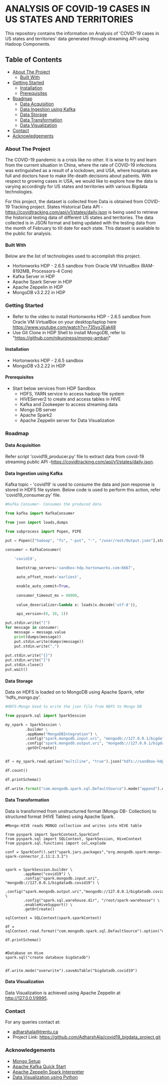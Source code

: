 # ANALYSIS OF COVID-19 CASES IN US STATES AND TERRITORIES
This repository contains the information on Analysis of 'COVID-19 cases in US states and territories' data generated through streaming API using Hadoop Components.

## Table of Contents
- [About The Project](#-About-The-Project)
  - [Built With](#Built-With)
- [Getting Started](#Getting-Started)
   - [Installation](#Installation)
   - [Prerequisites](#Prerequisites)
- [Roadmap](#Roadmap)
   - [Data Acquisition](#Data-Acquisition)
   - [Data Ingestion using Kafka](#Data-Ingestion-using-Kafka)
   - [Data Storage](#Data-Storage)
   - [Data Transformation](#Data-Transformation)
   - [Data Visualization](#Data-Visualization)
- [Contact](#Contact)
- [Acknowledgements](#Acknowledgements)

### About The Project
The COVID-19 pandemic is a crisis like no other. It is wise to try and learn from the current situation in China, where the rate of COVID-19 infections was extinguished as a result of a lockdown, and USA, where hospitals are full and doctors have to make life-death decisions about patients. With respect to growing cases in USA, we would like to explore how the data is varying accordingly for US states and territories with various Bigdata technologies.

For this project, the dataset is collected from Data is obtained from COVID-19 Tracking project. States Historical Data API - https://covidtracking.com/api/v1/states/daily.json is being used to retrieve the historical testing data of different US states and territories. The data collected is in JSON format and being updated with the testing data from the month of February to till date for each state. This dataset is available to the public for analysis.

#### Built With
Below are the list of technologies used to accomplish this project.
- Hortonworks HDP - 2.6.5 sandbox from Oracle VM VirtualBox (RAM-8192MB, Processors-4 Core)
- Kafka Server in HDP
- Apache Spark Server in HDP
- Apache Zeppelin in HDP
- MongoDB v3.2.22 in HDP

### Getting Started
- Refer to the video to install Hortonworks HDP - 2.6.5 sandbox from Oracle VM VirtualBox on your desktop/laptop here  https://www.youtube.com/watch?v=735yx2Eak48
- Use Git Clone in HDP Shell to install MongoDB, refer to "https://github.com/nikunjness/mongo-ambari"

#### Installation
- Hortonworks HDP - 2.6.5 sandbox
- MongoDB v3.2.22 in HDP

#### Prerequisites
- Start below services from HDP Sandbox
  - HDFS, YARN service to access hadoop file system
  - HIVEServer2 to create and access tables in HIVE
  - Kafka and Zookeeper to access streaming data
  - Mongo DB server
  - Apache Spark2
  - Apache Zeppelin server for Data Visualization

### Roadmap
#### Data Acquisition
Refer script 'covid19_producer.py' file to extract data from covid-19 streaming public API -https://covidtracking.com/api/v1/states/daily.json.

#### Data Ingestion using Kafka
Kafka topic - 'covid19' is used to consume the data and json response is stored in HDFS file system. Below code is used to perform this action, refer 'covid19_consumer.py' file.

```python
#Kafka Consumer- Consumes the produced data

from kafka import KafkaConsumer

from json import loads,dumps

from subprocess import Popen, PIPE

put = Popen(["hadoop", "fs", "-put", "-", "/user/root/Output.json"],stdin=PIPE, bufsize=-1)

consumer = KafkaConsumer(
        
    'covid19',

     bootstrap_servers='sandbox-hdp.hortonworks.com:6667',

     auto_offset_reset='earliest',

     enable_auto_commit=True,
     
     consumer_timeout_ms = 40000, 
     
     value_deserializer=lambda x: loads(x.decode('utf-8')),

     api_version=(0, 10, 1))

put.stdin.write("[")
for message in consumer:
    message = message.value
    print(dumps(message))
    put.stdin.write(dumps(message))
    put.stdin.write(",")
 
put.stdin.write("{}")
put.stdin.write("]")
put.stdin.close()
put.wait()
```
#### Data Storage
Data on HDFS is loaded on to MongoDB using Apache Sparrk, refer 'hdfs_mongo.py'.

```python
#HDFS-Mongo Used to write the json file from HDFS to Mongo DB

from pyspark.sql import SparkSession

my_spark = SparkSession \
         .builder \
         .appName("MongoDBIntegration") \
         .config("spark.mongodb.input.uri", "mongodb://127.0.0.1/bigdatadb.covid19") \
         .config("spark.mongodb.output.uri", "mongodb://127.0.0.1/bigdatadb.covid19") \
         .getOrCreate()


df = my_spark.read.option("multiline", "true").json("hdfs://sandbox-hdp.hortonworks.com:8020/user/root/Output.json")

df.count()

df.printSchema()

df.write.format("com.mongodb.spark.sql.DefaultSource").mode("append").option("database","bigdatadb").option("collection", "covid19").save()
```

#### Data Transformation
Data is transformed from unstructurred format (Mongo DB- Collection) to structured format (HIVE Tables) using Apache Spark.
```
#Mongo-HIVE reads MONGO collection and writes into HIVE table

from pyspark import SparkContext,SparkConf
from pyspark.sql import SQLContext, SparkSession, HiveContext
from pyspark.sql.functions import col,explode                                                                                                         
                                                                                                                                                                        
conf = SparkConf().set("spark.jars.packages","org.mongodb.spark:mongo-spark-connector_2.11:2.3.2")
                                                                                                                                                                        
                                                                                                                                                                        
spark = SparkSession.builder \
        .appName("covid19") \
        .config("spark.mongodb.input.uri", "mongodb://127.0.0.1/bigdatadb.covid19") \
        .config("spark.mongodb.output.uri","mongodb://127.0.0.1/bigdatadb.covid19") \
        .config("spark.sql.warehouse.dir", "/root/spark-warehouse") \
        .enableHiveSupport() \
        .getOrCreate()                                           
                                                                                                                                                                        
sqlContext = SQLContext(spark.sparkContext)                                                                                                                       
                                                                                                                                                                        
df = sqlContext.read.format("com.mongodb.spark.sql.DefaultSource").option("uri","mongodb://localhost/bigdatadb.covid19").load()
                                                                                                                                                                        
df.printSchema()                                                                                                                                                       
                                                                                                                                                                        
                                                                                                                                                                        
#Database on Hive                                                                                                                                                       
spark.sql("create database bigdatadb")                                                                                                                             
                                                                                                                                                                        
                                                                                                                                                                        
df.write.mode("overwrite").saveAsTable("bigdatadb.covid19")                                                                                                            
```

#### Data Visualization
Data Visualization is achieved using Apache Zeppelin at http://127.0.0.1/9995.

### Contact
For any queries contact at:
- adharshala@trentu.ca
- Project Link: https://github.com/AdharshAla/covid19_bigdata_project.git

### Acknowledgements
- [Mongo Setup](https://github.com/nikunjness/mongo-ambari)
- [Apache Kafka Quick Start](http://www.hadoopadmin.co.in/hadoop-developer/kafka/kafka-quickstart/)
- [Apache Zeppelin Spark Interpreter](https://zeppelin.apache.org/docs/latest/interpreter/spark.html)
- [Data Visualization using Python](https://zeppelin.apache.org/docs/latest/interpreter/python.html)
